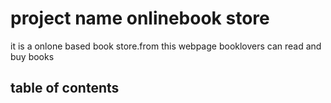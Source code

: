 # project name onlinebook store
it is a onlone based book store.from this webpage booklovers can read and buy books 
## table of contents

##
